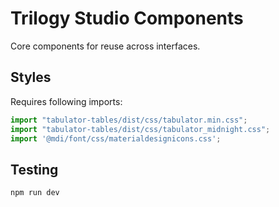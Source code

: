 # Trilogy Studio Components

Core components for reuse across interfaces.

## Styles
Requires following imports:

```js
import "tabulator-tables/dist/css/tabulator.min.css";
import "tabulator-tables/dist/css/tabulator_midnight.css";
import '@mdi/font/css/materialdesignicons.css';
```

## Testing

`npm run dev`